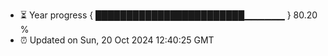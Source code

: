 - ⏳ Year progress { ████████████████████████▁▁▁▁▁▁ } 80.20 %
- ⏰ Updated on Sun, 20 Oct 2024 12:40:25 GMT

